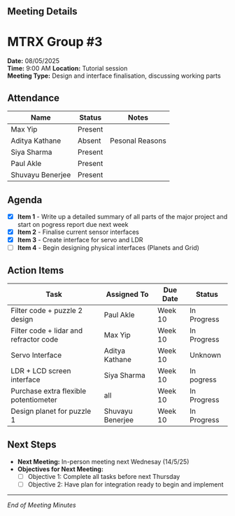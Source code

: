 ## Meeting Details 
# MTRX Group #3 
**Date:** 08/05/2025  
**Time:** 9:00 AM
**Location:** Tutorial session  
**Meeting Type:** Design and interface finalisation, discussing working parts   

## Attendance  
| Name          | Status   | Notes |
|---------------|----------|-------|
| Max Yip | Present  |  |
| Aditya Kathane    | Absent  | Pesonal Reasons  |
| Siya Sharma    | Present  |  |
| Paul Akle     | Present  |  |
| Shuvayu Benerjee     | Present  |  |

## Agenda  
- [x] **Item 1** - Write up a detailed summary of all parts of the major project and start on pogress report due next week 
- [x] **Item 2** - Finalise current sensor interfaces
- [x] **Item 3** - Create interface for servo and LDR
- [ ] **Item 4** - Begin designing physical interfaces (Planets and Grid)

## Action Items  
| Task | Assigned To | Due Date | Status |
|------|------------|---------|--------|
| Filter code + puzzle 2 design | Paul Akle | Week 10 | In Progress |
| Filter code + lidar and refractor code | Max Yip | Week 10 | In Progress |
| Servo Interface | Aditya Kathane | Week 10 | Unknown |
| LDR + LCD screen interface | Siya Sharma | Week 10 | In pogress |
| Purchase extra flexible potentiometer | all | Week 10 | In Progress  |
| Design planet for puzzle 1 | Shuvayu Benerjee | Week 10 | In Progress  |


## Next Steps  
- **Next Meeting:** In-person meeting next Wednesay (14/5/25)  
- **Objectives for Next Meeting:**  
  - [ ] Objective 1: Complete all tasks before next Thursday 
  - [ ] Objective 2: Have plan for integration ready to begin and implement

---
*End of Meeting Minutes* 

